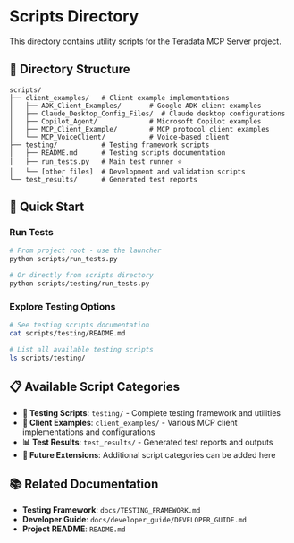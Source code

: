 # Scripts Directory

This directory contains utility scripts for the Teradata MCP Server project.

## 📁 Directory Structure

```
scripts/
├── client_examples/   # Client example implementations
│   ├── ADK_Client_Examples/       # Google ADK client examples
│   ├── Claude_Desktop_Config_Files/  # Claude desktop configurations
│   ├── Copilot_Agent/             # Microsoft Copilot examples
│   ├── MCP_Client_Example/        # MCP protocol client examples
│   └── MCP_VoiceClient/           # Voice-based client
├── testing/           # Testing framework scripts
│   ├── README.md      # Testing scripts documentation
│   ├── run_tests.py   # Main test runner ⭐
│   └── [other files]  # Development and validation scripts
└── test_results/      # Generated test reports
```

## 🚀 Quick Start

### Run Tests
```bash
# From project root - use the launcher
python scripts/run_tests.py

# Or directly from scripts directory
python scripts/testing/run_tests.py
```

### Explore Testing Options
```bash
# See testing scripts documentation
cat scripts/testing/README.md

# List all available testing scripts
ls scripts/testing/
```

## 📋 Available Script Categories

- **🧪 Testing Scripts**: `testing/` - Complete testing framework and utilities
- **🔗 Client Examples**: `client_examples/` - Various MCP client implementations and configurations
- **📊 Test Results**: `test_results/` - Generated test reports and outputs
- **🔧 Future Extensions**: Additional script categories can be added here

## 📚 Related Documentation

- **Testing Framework**: `docs/TESTING_FRAMEWORK.md`
- **Developer Guide**: `docs/developer_guide/DEVELOPER_GUIDE.md`
- **Project README**: `README.md`